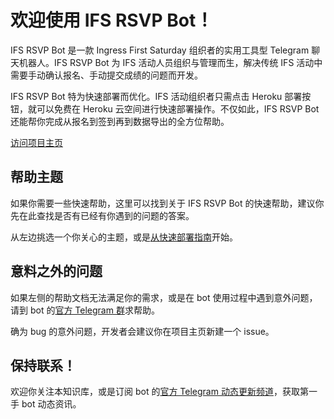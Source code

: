 # 欢迎使用 IFS RSVP Bot！

IFS RSVP Bot 是一款 Ingress First Saturday 组织者的实用工具型 Telegram 聊天机器人。IFS RSVP Bot 为 IFS 活动人员组织与管理而生，解决传统 IFS 活动中需要手动确认报名、手动提交成绩的问题而开发。

IFS RSVP Bot 特为快速部署而优化。IFS 活动组织者只需点击 Heroku 部署按钮，就可以免费在 Heroku 云空间进行快速部署操作。不仅如此，IFS RSVP Bot 还能帮你完成从报名到签到再到数据导出的全方位帮助。

[访问项目主页](https://github.com/Astrian/IFS-RSVP-Bot)

## 帮助主题

如果你需要一些快速帮助，这里可以找到关于 IFS RSVP Bot 的快速帮助，建议你先在此查找是否有已经有你遇到的问题的答案。

从左边挑选一个你关心的主题，或是[从快速部署指南](/zh-cn/QuickDeployGuide)开始。

## 意料之外的问题

如果左侧的帮助文档无法满足你的需求，或是在 bot 使用过程中遇到意外问题，请到 bot 的[官方 Telegram 群](https://t.me/joinchat/A0P0mxHipaEeJ-4vzKgTuQ)求帮助。

确为 bug 的意外问题，开发者会建议你在项目主页新建一个 issue。

## 保持联系！

欢迎你关注本知识库，或是订阅 bot 的[官方 Telegram 动态更新频道](https://t.me/ifsrsvpbot)，获取第一手 bot 动态资讯。